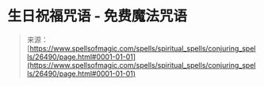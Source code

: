 <!--yml

category: 未分类

日期：2024-06-12 19:14:32

-->

# 生日祝福咒语 - 免费魔法咒语

> 来源：[https://www.spellsofmagic.com/spells/spiritual_spells/conjuring_spells/26490/page.html#0001-01-01](https://www.spellsofmagic.com/spells/spiritual_spells/conjuring_spells/26490/page.html#0001-01-01)
